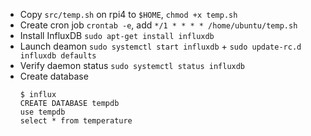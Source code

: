 - Copy `src/temp.sh` on rpi4 to `$HOME`, `chmod +x temp.sh`
- Create cron job `crontab -e`, add `*/1 * * * * /home/ubuntu/temp.sh`
- Install InfluxDB `sudo apt-get install influxdb`
- Launch deamon `sudo systemctl start influxdb` + `sudo update-rc.d influxdb defaults`
- Verify daemon status `sudo systemctl status influxdb`
- Create database
  ```
  $ influx
  CREATE DATABASE tempdb
  use tempdb
  select * from temperature
  ```
